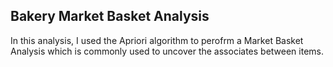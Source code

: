 ## Bakery Market Basket Analysis

In this analysis, I used the Apriori algorithm to perofrm a Market Basket Analysis which is commonly used to uncover the associates between items. 
